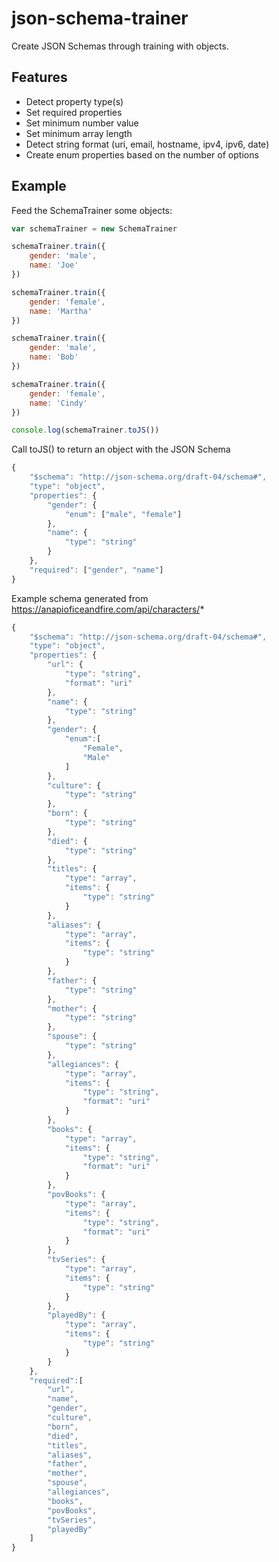 # json-schema-trainer

Create JSON Schemas through training with objects.

## Features

* Detect property type(s)
* Set required properties
* Set minimum number value
* Set minimum array length
* Detect string format (uri, email, hostname, ipv4, ipv6, date)
* Create enum properties based on the number of options

## Example

Feed the SchemaTrainer some objects:

```javascript
var schemaTrainer = new SchemaTrainer

schemaTrainer.train({
	gender: 'male',
	name: 'Joe'
})

schemaTrainer.train({
	gender: 'female',
	name: 'Martha'
})

schemaTrainer.train({
	gender: 'male',
	name: 'Bob'
})

schemaTrainer.train({
	gender: 'female',
	name: 'Cindy'
})

console.log(schemaTrainer.toJS())
```

Call toJS() to return an object with the JSON Schema

```javascript
{
    "$schema": "http://json-schema.org/draft-04/schema#",
    "type": "object",
    "properties": {
        "gender": {
            "enum": ["male", "female"]
        },
        "name": {
            "type": "string"
        }
    },
    "required": ["gender", "name"]
}
```

Example schema generated from https://anapioficeandfire.com/api/characters/*

```javascript
{
    "$schema": "http://json-schema.org/draft-04/schema#",
    "type": "object",
    "properties": {
        "url": {
            "type": "string",
            "format": "uri"
        },
        "name": {
            "type": "string"
        },
        "gender": {
            "enum":[
                "Female",
                "Male"
            ]
        },
        "culture": {
            "type": "string"
        },
        "born": {
            "type": "string"
        },
        "died": {
            "type": "string"
        },
        "titles": {
            "type": "array",
            "items": {
                "type": "string"
            }
        },
        "aliases": {
            "type": "array",
            "items": {
                "type": "string"
            }
        },
        "father": {
            "type": "string"
        },
        "mother": {
            "type": "string"
        },
        "spouse": {
            "type": "string"
        },
        "allegiances": {
            "type": "array",
            "items": {
                "type": "string",
                "format": "uri"
            }
        },
        "books": {
            "type": "array",
            "items": {
                "type": "string",
                "format": "uri"
            }
        },
        "povBooks": {
            "type": "array",
            "items": {
                "type": "string",
                "format": "uri"
            }
        },
        "tvSeries": {
            "type": "array",
            "items": {
                "type": "string"
            }
        },
        "playedBy": {
            "type": "array",
            "items": {
                "type": "string"
            }
        }
    },
    "required":[
        "url",
        "name",
        "gender",
        "culture",
        "born",
        "died",
        "titles",
        "aliases",
        "father",
        "mother",
        "spouse",
        "allegiances",
        "books",
        "povBooks",
        "tvSeries",
        "playedBy"
    ]
}
```